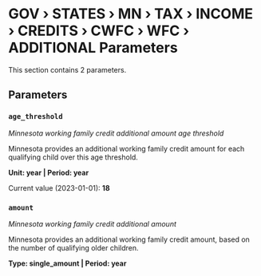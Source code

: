 # GOV › STATES › MN › TAX › INCOME › CREDITS › CWFC › WFC › ADDITIONAL Parameters

This section contains 2 parameters.

## Parameters

### `age_threshold`
*Minnesota working family credit additional amount age threshold*

Minnesota provides an additional working family credit amount for each qualifying child over this age threshold.

**Unit: year | Period: year**

Current value (2023-01-01): **18**


### `amount`
*Minnesota working family credit additional amount*

Minnesota provides an additional working family credit amount, based on the number of qualifying older children.

**Type: single_amount | Period: year**

